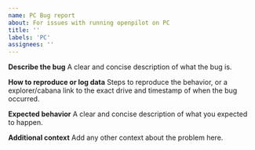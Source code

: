 ```yaml
---
name: PC Bug report
about: For issues with running openpilot on PC
title: ''
labels: 'PC'
assignees: ''
---
```


**Describe the bug**
A clear and concise description of what the bug is.

**How to reproduce or log data**
Steps to reproduce the behavior, or a explorer/cabana link to the exact drive and timestamp of when the bug occurred.

**Expected behavior**
A clear and concise description of what you expected to happen.

**Additional context**
Add any other context about the problem here.
